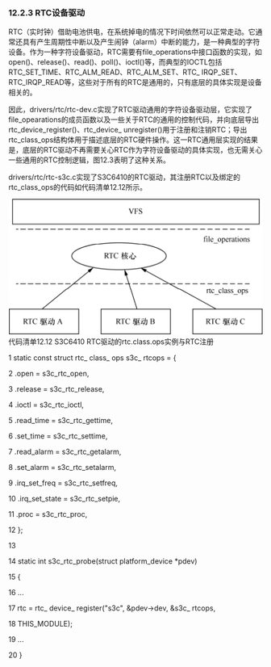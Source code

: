 ### 12.2.3 RTC设备驱动

RTC（实时钟）借助电池供电，在系统掉电的情况下时间依然可以正常走动。它通常还具有产生周期性中断以及产生闹钟（alarm）中断的能力，是一种典型的字符设备。作为一种字符设备驱动，RTC需要有file_operations中接口函数的实现，如open()、release()、read()、poll()、ioctl()等，而典型的IOCTL包括RTC_SET_TIME、RTC_ALM_READ、RTC_ALM_SET、RTC_ IRQP_SET、RTC_IRQP_READ等，这些对于所有的RTC是通用的，只有底层的具体实现是设备相关的。

因此，drivers/rtc/rtc-dev.c实现了RTC驱动通用的字符设备驱动层，它实现了file_opearations的成员函数以及一些关于RTC的通用的控制代码，并向底层导出rtc_device_register()、rtc_device_ unregister()用于注册和注销RTC；导出rtc_class_ops结构体用于描述底层的RTC硬件操作。这一RTC通用层实现的结果是，底层的RTC驱动不再需要关心RTC作为字符设备驱动的具体实现，也无需关心一些通用的RTC控制逻辑，图12.3表明了这种关系。

drivers/rtc/rtc-s3c.c实现了S3C6410的RTC驱动，其注册RTC以及绑定的rtc_class_ops的代码如代码清单12.12所示。



![P274_44528.jpg](../images/P274_44528.jpg)
代码清单12.12 S3C6410 RTC驱动的rtc.class.ops实例与RTC注册

1 static const struct rtc_ 
 class_ 
 ops s3c_ 
 rtcops = {

2 .open = s3c_rtc_open,

3 .release = s3c_rtc_release,

4 .ioctl = s3c_rtc_ioctl,

5 .read_time = s3c_rtc_gettime,

6 .set_time = s3c_rtc_settime,

7 .read_alarm = s3c_rtc_getalarm,

8 .set_alarm = s3c_rtc_setalarm,

9 .irq_set_freq = s3c_rtc_setfreq,

10 .irq_set_state = s3c_rtc_setpie,

11 .proc = s3c_rtc_proc,

12 };

13

14 static int s3c_rtc_probe(struct platform_device *pdev)

15 {

16 ...

17 rtc = rtc_ 
 device_ 
 register("s3c", &pdev->dev, &s3c_ 
 rtcops,

18 THIS_MODULE);

19 ...

20 }

